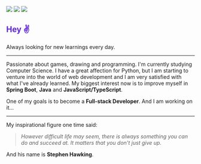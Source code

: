 
[<img src="https://img.shields.io/badge/LinkedIn-Wyllian%20Asevedo-%235F26D4?style=flat-square&logo=LinkedIn">](https://www.linkedin.com/in/wyllian-asevedo/)
[<img src="https://img.shields.io/badge/Gmail-wyllianyurk77%40gmail.com-%235F26D4?style=flat-square&logo=Gmail&logoColor=white">](mailto:wyllianyurk77@gmail.com)
[<img src="https://img.shields.io/badge/Discord-All%237232-%235F26D4?style=flat-square&logo=Discord&logoColor=white">](https://discord.com/)

### <h2 style="color: #5F26D4">Hey :v:</h2>

<p>Always looking for new learnings every day.</p>

---

<p>Passionate about games, drawing and programming. I'm currently studying Computer Science. I have a great affection for Python, but I am starting to venture into the world of web development and I am very satisfied with what I've already learned. My biggest interest now is to improve myself in <strong>Spring Boot</strong>, <strong>Java</strong> and <strong>JavaScript/TypeScript</strong>.</p>
<p>One of my goals is to become a <strong>Full-stack Developer</strong>. And I am working on it...</p>

---
My inspirational figure one time said:
> <em>However difficult life may seem, there is always something you can do and succeed at. It matters that you don't just give up.</em>
> 
And his name is <strong>Stephen Hawking</strong>.
